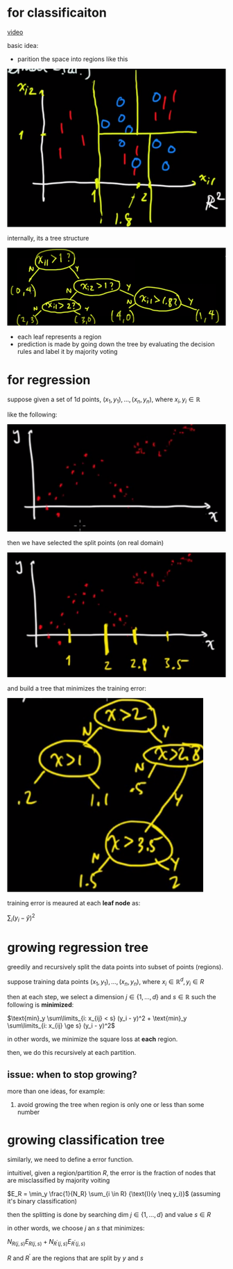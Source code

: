 # for classificaiton

[video](https://www.youtube.com/watch?v=p17C9q2M00Q)

basic idea: 

- parition the space into regions like this

![](figs/space-partition.png)

internally, its a tree structure

![](figs/tree.png)

- each leaf represents a region
- prediction is made by going down the tree by evaluating the decision rules and label it by majority voting

# for regression

suppose given a set of 1d points, $`(x_1, y_1), \ldots, (x_n, y_n)`$, where $`x_i, y_i \in \mathbb{R}`$

like the following:

![](figs/regression-tree-input.png)

then we have selected the split points (on real domain)

![](figs/regression-tree-split.png)

and build a tree that minimizes the training error:

![](figs/regression-tree.png)

training error is meaured at each **leaf node** as:

$`\sum_i (y_i - \hat{y})^2`$

# growing regression tree

greedily and recursively split the data points into subset of points (regions).

suppose training data points $`(x_1, y_1), \ldots, (x_n, y_n)`$, where $`x_i \in \mathbb{R}^d, y_i \in R`$

then at each step, we select a dimension $`j \in \{1, \ldots, d\}`$ and $`s \in \mathbb{R}`$ such the following is **minimized**:

$`\text{min}_y \sum\limits_{i: x_{ij} < s} (y_i - y)^2 + \text{min}_y \sum\limits_{i: x_{ij} \ge s} (y_i - y)^2`$

in other words, we minimize the square loss at **each** region. 

then, we do this recursively at each partition.

## issue: when to stop growing?

more than one ideas, for example:

1. avoid growing the tree when region is only one or less than some number


# growing classification tree

similarly, we need to define a error function.

intuitivel, given a region/partition $`R`$, the error is the fraction of nodes that are misclassified by majority voiting

$`E_R = \min_y \frac{1}{N_R} \sum_{i \in R} {\text{I}(y \neq y_i)}`$ (assuming it's binary classification)

then the splitting is done by searching dim $`j \in \{1,\ldots,d \}`$ and value $`s \in R`$

in other words, we choose $`j`$ an $`s`$ that minimizes:

$`N_{R(j,s)} E_{R(j,s)} + N_{R^{'}(j,s)} E_{R^{'}(j,s)}`$

$`R`$ and $`R^{'}`$ are the regions that are split by $`y`$ and $`s`$
